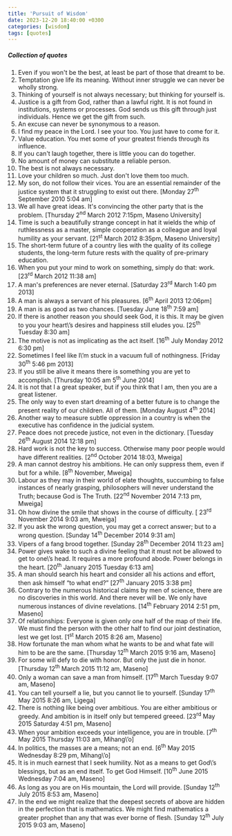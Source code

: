 ```yaml
---
title: 'Pursuit of Wisdom'
date: 2023-12-20 18:40:00 +0300
categories: [wisdom]
tags: [quotes]
---
```


##### Collection of quotes

1. Even if you won\'t be the best, at least be part of those that dreamt to be.
2. Temptation give life its meaning. Without inner struggle we can never be wholly strong.
3. Thinking of yourself is not always necessary; but thinking for yourself is.
4. Justice is a gift from God, rather than a lawful right. It is not found in institutions, systems or processes. God sends us this gift through just individuals. Hence we get the gift from such.
5. An excuse can never be synonymous to a reason.
6. I find my peace in the Lord. I see your too. You just have to come for it.
7. Value education. You met some of your greatest friends through its influence.
8. If you can\'t laugh together, there is little yoou can do together.
9. No amount of money can substitute a reliable person.
10. The best is not always necessary.
11. Love your children so much. Just don\'t love them too much.
12. My son, do not follow their vices. You are an essential remainder of the justice system that it struggling to exist out there. [Monday 27<sup>th</sup> September 2010 5:04 am]
13. We all have great ideas. It\'s convincing the other party that is the problem. [Thursday 2<sup>nd</sup> March 2012 7:15pm, Maseno University]
14. Time is such a beautifully strange concept in hat it wields the whip of ruthlessness as a master, simple cooperation as a colleague and loyal humility as your servant. [21<sup>st</sup> March 2012 8:35pm, Maseno University]
15. The short-term future of a country lies with the quality of its college students, the long-term future rests with the quality of pre-primary education.
16. When you put your mind to work on something, simply do that: work.[23<sup>rd</sup> March 2012 11:38 am]
17. A man\'s preferences are never eternal. [Saturday 23<sup>rd</sup> March 1:40 pm 2013]
18. A man is always a servant of his pleasures. [6<sup>th</sup> April 2013 12:06pm]
19.	A man is as good as two chances. [Tuesday June 18<sup>th</sup> 7:59 am]
20.	If there is another reason you should seek God, it is this. It may be given to you your heart\’s desires and happiness still eludes you. [25<sup>th</sup> Tuesday 8:30 am]
21.	The motive is not as implicating as the act itself. [16<sup>th</sup> July Monday 2012 6:30 pm]
22.	Sometimes I feel like I\’m stuck in a vacuum full of nothingness. [Friday 30<sup>th</sup> 5:46 pm 2013]
23.	If you still be alive it means there is something you are yet to accomplish. [Thursday 10:05 am 5<sup>th</sup> June 2014]
24.	It is not that I a great speaker, but if you think that I am, then you are a great listener.
25.	The only way to even start dreaming of a better future is to change the present reality of our children. All of them. [Monday August 4<sup>th</sup> 2014]
26.	Another way to measure subtle oppression in a country is when the executive has confidence in the judicial system.
27.	Peace does not precede justice, not even in the dictionary. [Tuesday 26<sup>th</sup> August 2014 12:18 pm]
28.	Hard work is not the key to success. Otherwise many poor people would have different realities. [2<sup>nd</sup> October 2014 18:03, Mweiga]
29.	A man cannot destroy his ambitions. He can only suppress them, even if but for a while. [8<sup>th</sup> November, Mweiga]
30.	Labour as they may in their world of elate thoughts, succumbing to false instances of nearly grasping, philosophers will never understand the Truth; because God is The Truth. [22<sup>nd</sup> November 2014 7:13 pm, Mweiga]
31.	Oh how divine the smile that shows in the course of difficulty. [ 23<sup>rd</sup> November 2014 9:03 am, Mweiga]
32.	If you ask the wrong question, you may get a correct answer; but to a wrong question. [Sunday 14<sup>th</sup> December 2014 9:31 am]
33.	Vipers of a fang brood together. [Sunday 28<sup>th</sup> December 2014 11:23 am]
34.	Power gives wake to such a divine feeling that it must not be allowed to get to one\’s head. It requires a more profound abode. Power belongs in the heart. [20<sup>th</sup> January 2015 Tuesday 6:13 am]
35.	A man should search his heart and consider all his actions and effort, then ask himself “to what end?” [27<sup>th</sup> January 2015 3:38 pm]
36.	Contrary to the numerous historical claims by men of science, there are no discoveries in this world. And there never will be. We only have numerous instances of divine revelations. [14<sup>th</sup> February 2014 2:51 pm, Maseno]
37.	Of relationships: Everyone is given only one half of the map of their life. We must find the person with the other half to find our joint destination, lest we get lost. [1<sup>st</sup> March 2015 8:26 am, Maseno]
38.	How fortunate the man whom what he wants to be and what fate will him to be are the same. [Thursday 12<sup>th</sup> March 2015 9:16 am, Maseno]
39.	For some will defy to die with honor. But only the just die in honor. [Thursday 12<sup>th</sup> March 2015 11:12 am, Maseno]
40.	Only a woman can save a man from himself. [17<sup>th</sup> March Tuesday 9:07 am, Maseno]
41.	You can tell yourself a lie, but you cannot lie to yourself. [Sunday 17<sup>th</sup> May 2015 8:26 am, Ligega]
42.	There is nothing like being over ambitious. You are either ambitious or greedy. And ambition is in itself only but tempered greeed. [23<sup>rd</sup> May 2015 Saturday 4:51 pm, Maseno]
43.	When your ambition exceeds your intelligence, you are in trouble. [7<sup>th</sup> May 2015 Thursday 11:03 am, Mihang\’o]
44.	In politics, the masses are a means; not an end. [6<sup>th</sup> May 2015 Wednesday 8:29 pm, Mihang\’o]
45.	It is in much earnest that I seek humility. Not as a means to get God\’s blessings, but as an end itself. To get God Himself. [10<sup>th</sup> June 2015 Wednesday 7:04 am, Maseno]
46.	As long as you are on His mountain, the Lord will provide. [Sunday 12<sup>th</sup> July 2015 8:53 am, Maseno]
47.	In the end we might realize that the deepest secrets of above are hidden in the perfection that is mathematics. We might find mathematics a greater prophet than any that was ever borne of flesh. [Sunday 12<sup>th</sup> July 2015 9:03 am, Maseno]
